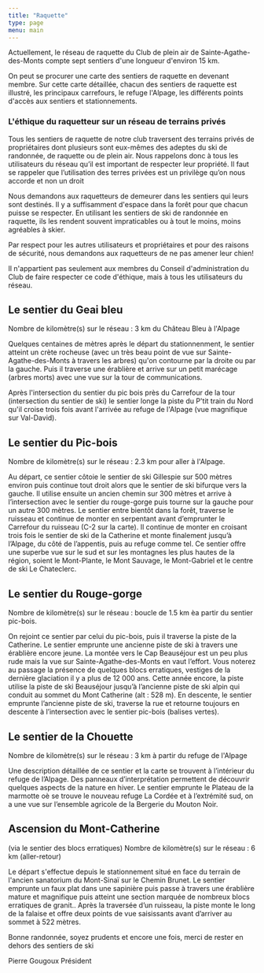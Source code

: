 ```yaml
---
title: "Raquette"
type: page
menu: main
---
```


Actuellement, le réseau de raquette du Club de plein air de
Sainte-Agathe-des-Monts compte sept sentiers d'une longueur d'environ
15 km.

On peut se procurer une carte des sentiers de raquette en devenant
membre. Sur cette carte détaillée, chacun des sentiers de raquette est
illustré, les principaux carrefours, le refuge l'Alpage, les
différents points d'accès aux sentiers et stationnements.

### L'éthique du raquetteur sur un réseau de terrains privés

Tous les sentiers de raquette de notre club traversent des terrains
privés de propriétaires dont plusieurs sont eux-mêmes des adeptes du
ski de randonnée, de raquette ou de plein air. Nous rappelons donc à
tous les utilisateurs du réseau qu’il est important de respecter leur
propriété. Il faut se rappeler que l’utilisation des terres privées
est un privilège qu’on nous accorde et non un droit

Nous demandons aux raquetteurs de demeurer dans les sentiers qui leurs
sont destinés. Il y a suffisamment d'espace dans la forêt pour que
chacun puisse se respecter. En utilisant les sentiers de ski de
randonnée en raquette, ils les rendent souvent impraticables ou à tout
le moins, moins agréables à skier.

Par respect pour les autres utilisateurs et propriétaires et pour des
raisons de sécurité, nous demandons aux raquetteurs de ne pas amener
leur chien!

Il n'appartient pas seulement aux membres du Conseil d'administration
du Club de faire respecter ce code d'éthique, mais à tous les
utilisateurs du réseau.

## Le sentier du Geai bleu

Nombre de kilomètre(s) sur le réseau : 3 km du Château Bleu à l'Alpage

Quelques centaines de mètres après le départ du stationnenment, le sentier atteint un crète rocheuse (avec un très beau point de vue sur Sainte-Agathe-des-Monts à travers les arbres) qu'on contourne par la droite ou par la gauche. Puis il traverse une érablière et arrive sur un petit marécage (arbres morts) avec une vue sur la tour de communications.

Après l'intersection du sentier du pic bois près du Carrefour de la tour (intersection du sentier de ski) le sentier longe la piste du P'tit train du Nord qu'il croise trois fois avant l'arrivée au refuge de l'Alpage (vue magnifique sur Val-David).

## Le sentier du Pic-bois

Nombre de kilomètre(s) sur le réseau : 2.3 km pour aller à l'Alpage.

Au départ, ce sentier côtoie le sentier de ski Gillespie sur 500 mètres environ puis continue tout droit alors que le sentier de ski bifurque vers la gauche.  Il utilise ensuite un ancien chemin sur 300 mètres et arrive à l’intersection avec le sentier du rouge-gorge puis tourne sur la gauche pour un autre 300 mètres.  Le sentier entre bientôt dans la forêt, traverse le ruisseau et continue de monter en serpentant avant d’emprunter le Carrefour du ruisseau (C-2 sur la carte).  Il continue de monter en croisant trois fois le sentier de ski de la Catherine et monte finalement jusqu’à l’Alpage, du côté de l’appentis, puis au refuge comme tel.  Ce sentier offre une superbe vue sur le sud et sur les montagnes les plus hautes de la région, soient le Mont-Plante, le Mont Sauvage, le Mont-Gabriel et le centre de ski Le Chateclerc.

## Le sentier du Rouge-gorge

Nombre de kilomètre(s) sur le réseau : boucle de 1.5 km èa partir du sentier pic-bois.

On rejoint ce sentier par celui du pic-bois, puis il traverse la piste de la Catherine.  Le sentier emprunte une ancienne piste de ski à travers une érablière encore jeune. La montée vers le Cap Beauséjour est un peu plus rude mais la vue sur Sainte-Agathe-des-Monts en vaut l’effort.  Vous noterez au passage la présence de quelques blocs erratiques, vestiges de la dernière glaciation il y a plus de 12 000 ans.  Cette année encore, la piste utilise la piste de ski Beauséjour jusqu’à l’ancienne piste de ski alpin qui conduit au sommet du Mont Catherine (alt : 528 m).  En descente, le sentier emprunte l’ancienne piste de ski, traverse la rue et retourne toujours en descente à l’intersection avec le sentier pic-bois (balises vertes).

## Le sentier de la Chouette

Nombre de kilomètre(s) sur le réseau : 3 km à partir du refuge de l'Alpage

Une description détaillée de ce sentier et la carte se trouvent à l’intérieur du refuge de l’Alpage. Des panneaux d’interprétation permettent de découvrir quelques aspects de la nature en hiver. Le sentier emprunte le Plateau de la marmotte oè se trouve le nouveau refuge La Cordée et à l’extrémité sud, on a une vue sur l’ensemble agricole de la Bergerie du Mouton Noir.

## Ascension du Mont-Catherine
(via le sentier des blocs erratiques)
Nombre de kilomètre(s) sur le réseau : 6 km (aller-retour)

Le départ s'effectue depuis le stationnement situé en face du terrain de l'ancien sanatorium du Mont-Sinaï sur le Chemin Brunet.  Le sentier emprunte un faux plat dans une sapinière puis passe à travers une érablière mature et magnifique puis atteint une section marquée de nombreux blocs erratiques de granit..  Après la traversée d’un ruisseau, la piste monte le long de la falaise et offre deux points de vue saisissants avant d’arriver au sommet à 522 mètres. 

Bonne randonnée, soyez prudents et encore une fois, merci de rester en dehors des sentiers de ski

Pierre Gougoux
Président
